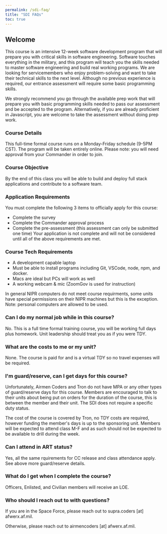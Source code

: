 ```yaml
---
permalink: /sdi-faq/
title: "SDI FAQs"
toc: true
---
```

  

## Welcome
This course is an intensive 12-week software development program that will prepare you with critical skills in software engineering. Software touches everything in the military, and this program will teach you the skills needed to master software engineering and build real working programs. We are looking for servicemembers who enjoy problem-solving and want to take their technical skills to the next level. Although no previous experience is required, our entrance assessment will require some basic programming skills.

We strongly recommend you go through the available prep work that will prepare you with basic programming skills needed to pass our assessment and be accepted to the program. Alternatively, if you are already proficient in Javascript, you are welcome to take the assessment without doing prep work.

### Course Details
This full-time formal course runs on a Monday-Friday schedule (9-5PM CST). The program will be taken entirely online. Please note: you will need approval from your Commander in order to join.

### Course Objective
By the end of this class you will be able to build and deploy full stack applications and contribute to a software team.

### Application Requirements
You must complete the following 3 items to officially apply for this course:
* Complete the survey
* Complete the Commander approval process
* Complete the pre-assessment (this assessment can only be submitted one time)
Your application is not complete and will not be considered until all of the above requirements are met.

### Course Tech Requirements
* A development capable laptop
 * Must be able to install programs including Git, VSCode, node, npm, and docker.
 * Macs are ideal but PCs will work as well
* A working webcam & mic (ZoomGov is used for instruction)

In general NIPR computers do not meet course requirments, some units have special permissions on their NIPR machines but this is the exception. 
Note: personal computers are allowed to be used.

### Can I do my normal job while in this course?
No. This is a full time formal training course, you will be working full days plus homework. Unit leadership should treat you as if you were TDY.

### What are the costs to me or my unit?
None. The course is paid for and is a virtual TDY so no travel expenses will be required.

### I'm guard/reserve, can I get days for this course?
Unfortunately, Airmen Coders and Tron do not have MPA or any other types of guard/reserve days for this course. Members are encouraged to talk to their units about being put on orders for the duration of the course, this is between the member and their unit. The SDI does not require a specific duty status.

The cost of the course is covered by Tron, no TDY costs are required, however funding the member's days is up to the sponsoring unit. Members will be expected to attend class M-F and as such should not be expected to be available to drill during the week.

### Can I attend in ART status?
Yes, all the same rquirements for CC release and class attendance apply. See above more guard/reserve details.

### What do I get when I complete the course?
Officers, Enlisted, and Civilian members will receive an LOE. 

### Who should I reach out to with questions?
If you are in the Space Force, please reach out to supra.coders [at] afwerx.af.mil.

Otherwise, please reach out to airmencoders [at] afwerx.af.mil.